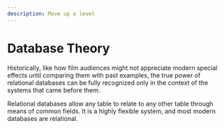 ```yaml
---
description: Move up a level
---
```


# Database Theory

Historically, like how film audiences might not appreciate modern special effects until comparing them with past examples, the true power of relational databases can be fully recognized only in the context of the systems that came before them.

Relational databases allow any table to relate to any other table through means of common fields. It is a highly flexible system, and most modern databases are relational.
